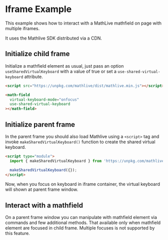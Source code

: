 # Iframe Example

This example shows how to interact with a MathLive mathfield on page with
multiple iframes.

It uses the Mathlive SDK distributed via a CDN.

## Initialize child frame

Initialize a mathfield element as usual, just pass an option
`useSharedVirtualKeyboard` with a value of true or set a
`use-shared-virtual-keyboard` attribute.

```html
<script src="https://unpkg.com/mathlive/dist/mathlive.min.js"></script>

<math-field
  virtual-keyboard-mode="onfocus"
  use-shared-virtual-keyboard
></math-field>
```

## Initialize parent frame

In the parent frame you should also load Mathlive using a `<script>` tag and
invoke `makeSharedVirtualKeyboard()` function to create the shared virtual
keyboard.

```html
<script type="module">
  import { makeSharedVirtualKeyboard } from 'https://unpkg.com/mathlive/dist/mathlive.min.mjs';

  makeSharedVirtualKeyboard({});
</script>
```

Now, when you focus on keyboard in iframe container, the virtual keyboard will
shown at parent frame window.

## Interact with a mathfield

On a parent frame window you can manipulate with mathfield element via commands
and few additional methods. That available only when mathfield element are
focused in child frame. Multiple focuses is not supported by this feature.

